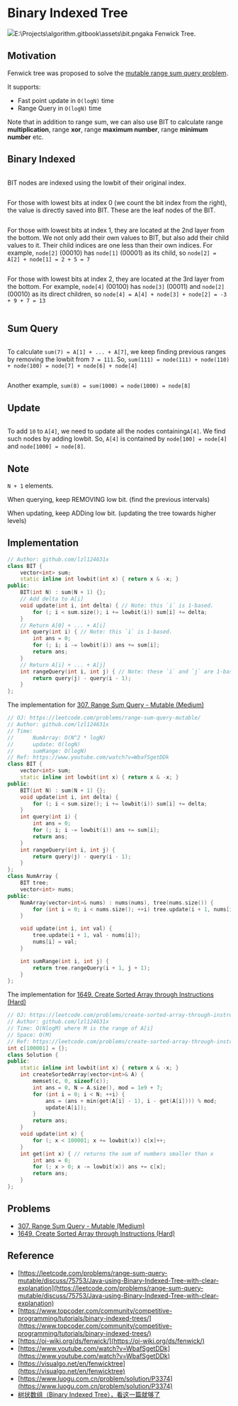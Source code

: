 # Binary Indexed Tree

![](<../.gitbook/assets/bit1 (1).png>)E:\Projects\algorithm.gitbook\assets\bit.pngaka Fenwick Tree.

## Motivation

Fenwick tree was proposed to solve the [mutable range sum query problem](https://leetcode.com/problems/range-sum-query-mutable/).

It supports:

* Fast point update in `O(logN)` time
* Range Query in `O(logN)` time

Note that in addition to range sum, we can also use BIT to calculate range **multiplication**, range **xor**, range **maximum number**, range **minimum number** etc.

## Binary Indexed

<figure><img src="../.gitbook/assets/bit.png" alt=""><figcaption></figcaption></figure>

BIT nodes are indexed using the lowbit of their original index.

<figure><img src="../.gitbook/assets/bit1.png" alt=""><figcaption></figcaption></figure>

For those with lowest bits at index 0 (we count the bit index from the right), the value is directly saved into BIT. These are the leaf nodes of the BIT.

<figure><img src="../.gitbook/assets/bit2.png" alt=""><figcaption></figcaption></figure>

For those with lowest bits at index 1, they are located at the 2nd layer from the bottom. We not only add their own values to BIT, but also add their child values to it. Their child indices are one less than their own indices. For example, `node[2]` (00010) has `node[1]` (00001) as its child, so `node[2] = A[2] + node[1] = 2 + 5 = 7`

<figure><img src="../.gitbook/assets/bit3.png" alt=""><figcaption></figcaption></figure>

For those with lowest bits at index 2,  they are located at the 3rd layer from the bottom. For example, `node[4]` (00100) has `node[3]` (00011) and `node[2]` (00010) as its direct children, so `node[4] = A[4] + node[3] + node[2] = -3 + 9 + 7 = 13`

<figure><img src="../.gitbook/assets/image (2).png" alt=""><figcaption></figcaption></figure>

## Sum Query

<figure><img src="../.gitbook/assets/bit-sum.png" alt=""><figcaption></figcaption></figure>

To calculate `sum(7) = A[1] + ... + A[7]`, we keep finding previous ranges by removing the lowbit from `7 = 111`. So, `sum(111) = node(111) + node(110) + node(100) = node[7] + node[6] + node[4]`

<figure><img src="../.gitbook/assets/bit-sum2 (1).png" alt=""><figcaption></figcaption></figure>

Another example, `sum(8) = sum(1000) = node(1000) = node[8]`

## Update

<figure><img src="../.gitbook/assets/image (3).png" alt=""><figcaption></figcaption></figure>

To add `10` to `A[4]`, we need to update all the nodes containing`A[4]`. We find such nodes by adding lowbit. So, `A[4]` is contained by `node[100] = node[4]` and `node[1000] = node[8]`.

## Note

`N + 1` elements.

When querying, keep REMOVING low bit. (find the previous intervals)

When updating, keep ADDing low bit. (updating the tree towards higher levels)

## Implementation

```cpp
// Author: github.com/lzl124631x
class BIT {
    vector<int> sum;
    static inline int lowbit(int x) { return x & -x; }
public:
    BIT(int N) : sum(N + 1) {};
    // Add delta to A[i]
    void update(int i, int delta) { // Note: this `i` is 1-based.
        for (; i < sum.size(); i += lowbit(i)) sum[i] += delta;
    }
    // Return A[0] + ... + A[i]
    int query(int i) { // Note: this `i` is 1-based.
        int ans = 0;
        for (; i; i -= lowbit(i)) ans += sum[i];
        return ans;
    }
    // Return A[i] + ... + A[j]
    int rangeQuery(int i, int j) { // Note: these `i` and `j` are 1-based.
        return query(j) - query(i - 1);
    }
};
```

The implementation for [307. Range Sum Query - Mutable (Medium)](https://leetcode.com/problems/range-sum-query-mutable/)

```cpp
// OJ: https://leetcode.com/problems/range-sum-query-mutable/
// Author: github.com/lzl124631x
// Time: 
//      NumArray: O(N^2 * logN)
//      update: O(logN)
//      sumRange: O(logN)
// Ref: https://www.youtube.com/watch?v=WbafSgetDDk
class BIT {
    vector<int> sum;
    static inline int lowbit(int x) { return x & -x; }
public:
    BIT(int N) : sum(N + 1) {};
    void update(int i, int delta) {
        for (; i < sum.size(); i += lowbit(i)) sum[i] += delta;
    }
    int query(int i) {
        int ans = 0;
        for (; i; i -= lowbit(i)) ans += sum[i];
        return ans;
    }
    int rangeQuery(int i, int j) {
        return query(j) - query(i - 1);
    }
};
class NumArray {
    BIT tree;
    vector<int> nums;
public:
    NumArray(vector<int>& nums) : nums(nums), tree(nums.size()) {
        for (int i = 0; i < nums.size(); ++i) tree.update(i + 1, nums[i]);
    }

    void update(int i, int val) {
        tree.update(i + 1, val - nums[i]);
        nums[i] = val;
    }

    int sumRange(int i, int j) {
        return tree.rangeQuery(i + 1, j + 1);
    }
};
```

The implementation for [1649. Create Sorted Array through Instructions (Hard)](https://leetcode.com/problems/create-sorted-array-through-instructions/)

```cpp
// OJ: https://leetcode.com/problems/create-sorted-array-through-instructions/
// Author: github.com/lzl124631x
// Time: O(NlogM) where M is the range of A[i]
// Space: O(M)
// Ref: https://leetcode.com/problems/create-sorted-array-through-instructions/discuss/927531/JavaC%2B%2BPython-Binary-Indexed-Tree
int c[100001] = {};
class Solution {
public:
    static inline int lowbit(int x) { return x & -x; }
    int createSortedArray(vector<int>& A) {
        memset(c, 0, sizeof(c));
        int ans = 0, N = A.size(), mod = 1e9 + 7;
        for (int i = 0; i < N; ++i) {
            ans = (ans + min(get(A[i] - 1), i - get(A[i]))) % mod;
            update(A[i]);
        }
        return ans;
    }
    void update(int x) {
        for (; x < 100001; x += lowbit(x)) c[x]++;
    }
    int get(int x) { // returns the sum of numbers smaller than x
        int ans = 0;
        for (; x > 0; x -= lowbit(x)) ans += c[x];
        return ans;
    }
};
```

## Problems

* [307. Range Sum Query - Mutable (Medium)](https://leetcode.com/problems/range-sum-query-mutable/)
* [1649. Create Sorted Array through Instructions (Hard)](https://leetcode.com/problems/create-sorted-array-through-instructions/)

## Reference

* [https://leetcode.com/problems/range-sum-query-mutable/discuss/75753/Java-using-Binary-Indexed-Tree-with-clear-explanation](https://leetcode.com/problems/range-sum-query-mutable/discuss/75753/Java-using-Binary-Indexed-Tree-with-clear-explanation)
* [https://www.topcoder.com/community/competitive-programming/tutorials/binary-indexed-trees/](https://www.topcoder.com/community/competitive-programming/tutorials/binary-indexed-trees/)
* [https://oi-wiki.org/ds/fenwick/](https://oi-wiki.org/ds/fenwick/)
* [https://www.youtube.com/watch?v=WbafSgetDDk](https://www.youtube.com/watch?v=WbafSgetDDk)
* [https://visualgo.net/en/fenwicktree](https://visualgo.net/en/fenwicktree)
* [https://www.luogu.com.cn/problem/solution/P3374](https://www.luogu.com.cn/problem/solution/P3374)
* [树状数组（Binary Indexed Tree），看这一篇就够了](https://blog.csdn.net/Yaokai\_AssultMaster/article/details/79492190)
